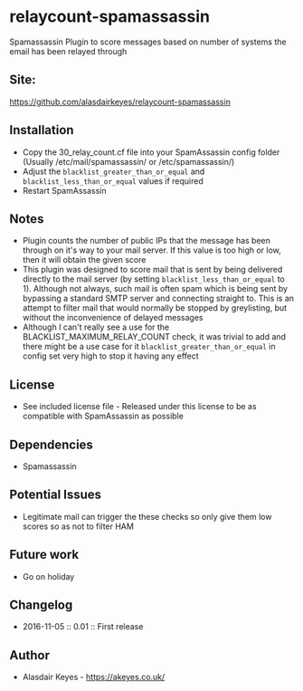 # relaycount-spamassassin
Spamassassin Plugin to score messages based on number of systems the email has been relayed through


## Site:
https://github.com/alasdairkeyes/relaycount-spamassassin


## Installation
- Copy the 30_relay_count.cf file into your SpamAssassin config folder
  (Usually /etc/mail/spamassassin/ or /etc/spamassassin/)
- Adjust the `blacklist_greater_than_or_equal` and
  `blacklist_less_than_or_equal` values if required
- Restart SpamAssassin


## Notes
- Plugin counts the number of public IPs that the message has been through
  on it's way to your mail server. If this value is too high or low, then
  it will obtain the given score
- This plugin was designed to score mail that is sent by being delivered
  directly to the mail server (by setting `blacklist_less_than_or_equal`
  to 1).
  Although not always, such mail is often spam which is being 
  sent by bypassing a standard SMTP server and connecting straight to.
  This is an attempt to filter mail that would normally be stopped by
  greylisting, but without the inconvenience of delayed messages
- Although I can't really see a use for the BLACKLIST_MAXIMUM_RELAY_COUNT
  check, it was trivial to add and there might be a use case for it
  `blacklist_greater_than_or_equal` in config set very high to stop it
  having any effect
  


## License
- See included license file - Released under this license to be as
  compatible with SpamAssassin as possible


## Dependencies
- Spamassassin


## Potential Issues
- Legitimate mail can trigger the these checks so only give them low scores
  so as not to filter HAM


## Future work
- Go on holiday


## Changelog
- 2016-11-05 :: 0.01    :: First release


## Author
- Alasdair Keyes - https://akeyes.co.uk/
